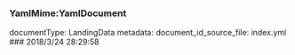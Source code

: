 ### YamlMime:YamlDocument
documentType: LandingData
metadata:
    document_id_source_file: index.yml
    ### 2018/3/24 28:29:58
